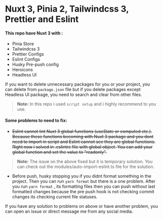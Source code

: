 # Nuxt 3, Pinia 2, Tailwindcss 3, Prettier and Eslint
#### This repo have Nuxt 3 with :
  - Pinia Store
  - Tailwindcss 3
  - Prettier Configs
  - Eslint Configs
  - Husky Pre-push config
  - Heroicons
  - Headless UI

If you want to delete unnecessary packages for you or your project, you can delete from `package.json` file but if you delete packages except Headless UI package, you need to search and clear from other files.

> **Note:** In this repo i used `script setup` and i highly recommend to you use.

#### Some problems to need to fix:
  - ~~Eslint cannot lint Nuxt 3 global functions (useState or computed etc.). Because these functions becoming with Nuxt 3 package and you dont need to import in script and Eslint cannot see they are global functions. Right now i solved in .eslintrc file with global object. You can add your global function and set the value to "readonly".~~
  > **Note:** The issue on the above fixed but it is temporary solution. You can check out the modules/auto-import-eslint.ts file for the solution.
  - Before push, husky stopping you if you didnt format something in the project. Then you can run `yarn format` but there is a one problem. After you run `yarn format` , its formatting files then you can push without last formatted changes because the pre push hook is not checking commit changes its checking current file statuses.

If you have any solution to problems on above or have another problem, you can open an issue or direct message me from any social media. 

